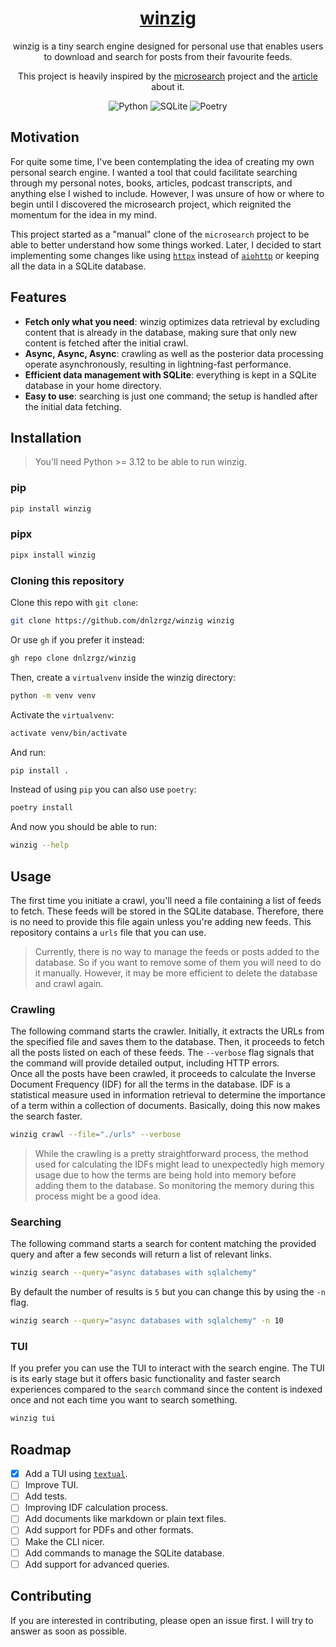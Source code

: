<div align="center">

# [winzig](https://pypi.org/project/winzig/)

winzig is a tiny search engine designed for personal use that enables users to download and search for posts from their favourite feeds.

This project is heavily inspired by the [microsearch](https://github.com/alexmolas/microsearch) project and the [article](https://www.alexmolas.com/2024/02/05/a-search-engine-in-80-lines.html) about it.

![Python](https://img.shields.io/badge/python-3670A0?style=for-the-badge&logo=python&logoColor=ffdd54)
![SQLite](https://img.shields.io/badge/sqlite-%2307405e.svg?style=for-the-badge&logo=sqlite&logoColor=white)
![Poetry](https://img.shields.io/badge/Poetry-%233B82F6.svg?style=for-the-badge&logo=poetry&logoColor=0B3D8D)
</div>


## Motivation

For quite some time, I've been contemplating the idea of creating my own personal search engine. I wanted a tool that could facilitate searching through my personal notes, books, articles, podcast transcripts, and anything else I wished to include. However, I was unsure of how or where to begin until I discovered the microsearch project, which reignited the momentum for the idea in my mind.  

This project started as a "manual" clone of the `microsearch` project to be able to better understand how some things worked. Later, I decided to start implementing some changes like using [`httpx`](https://www.python-httpx.org/) instead of [`aiohttp`](https://docs.aiohttp.org/en/stable/index.html) or keeping all the data in a SQLite database.  

## Features

- **Fetch only what you need**: winzig optimizes data retrieval by excluding content that is already in the database, making sure that only new content is fetched after the initial crawl.  
- **Async, Async, Async**: crawling as well as the posterior data processing operate asynchronously, resulting in lightning-fast performance.
- **Efficient data management with SQLite**: everything is kept in a SQLite database in your home directory.  
- **Easy to use**: searching is just one command; the setup is handled after the initial data fetching.

## Installation

> You'll need Python >= 3.12 to be able to run winzig.

### pip

```bash
pip install winzig
```

### pipx

```bash
pipx install winzig
```

### Cloning this repository

Clone this repo with `git clone`:

```bash
git clone https://github.com/dnlzrgz/winzig winzig
```

Or use `gh` if you prefer it instead:

```bash
gh repo clone dnlzrgz/winzig
```

Then, create a `virtualvenv` inside the winzig directory:

```bash
python -m venv venv
```

Activate the `virtualvenv`:

```bash
activate venv/bin/activate
```

And run:

```bash
pip install .
```

Instead of using `pip` you can also use `poetry`:

```bash
poetry install
```

And now you should be able to run:

```bash
winzig --help
```

## Usage

The first time you initiate a crawl, you'll need a file containing a list of feeds to fetch. These feeds will be stored in the SQLite database. Therefore, there is no need to provide this file again unless you're adding new feeds. This repository contains a `urls` file that you can use.  

> Currently, there is no way to manage the feeds or posts added to the database. So if you want to remove some of them you will need to do it manually. However, it may be more efficient to delete the database and crawl again.  
### Crawling

The following command starts the crawler. Initially, it extracts the URLs from the specified file and saves them to the database. Then, it proceeds to fetch all the posts listed on each of these feeds. The `--verbose` flag signals that the command will provide detailed output, including HTTP errors.  
Once all the posts have been crawled, it proceeds to calculate the Inverse Document Frequency (IDF) for all the terms in the database. IDF is a statistical measure used in information retrieval to determine the importance of a term within a collection of documents. Basically, doing this now makes the search faster.

```bash
winzig crawl --file="./urls" --verbose
```

> While the crawling is a pretty straightforward process, the method used for calculating the IDFs might lead to unexpectedly high memory usage due to how the terms are being hold into memory before adding them to the database. So monitoring the memory during this process might be a good idea.

### Searching

The following command starts a search for content matching the provided query and after a few seconds will return a list of relevant links.

```bash
winzig search --query="async databases with sqlalchemy"
```

By default the number of results is `5` but you can change this by using the `-n` flag.

```bash
winzig search --query="async databases with sqlalchemy" -n 10
```

### TUI

If you prefer you can use the TUI to interact with the search engine. The TUI is its early stage but it offers basic functionality and faster search experiences compared to the `search` command since the content is indexed once and not each time you want to search something.

```bash
winzig tui
```

## Roadmap

- [x] Add a TUI using [`textual`](https://textual.textualize.io/).  
- [ ] Improve TUI.
- [ ] Add tests.  
- [ ] Improving IDF calculation process.  
- [ ] Add documents like markdown or plain text files.  
- [ ] Add support for PDFs and other formats.  
- [ ] Make the CLI nicer.  
- [ ] Add commands to manage the SQLite database.  
- [ ] Add support for advanced queries.  

## Contributing

If you are interested in contributing, please open an issue first. I will try to answer as soon as possible.  

